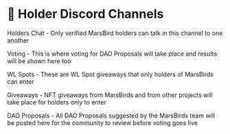 # 🔑 Holder Discord Channels

Holders Chat - Only verified MarsBird holders can talk in this channel to one another&#x20;

Voting - This is where voting for DAO Proposals will take place and results will be shown here too

WL Spots - These are WL Spot giveaways that only holders of MarsBirds can enter

Giveaways - NFT giveaways from MarsBirds and from other projects will take place for holders only to enter

DAO Proposals - All DAO Proposals suggested by the MarsBirds team will be posted here for the community to review before voting goes live
